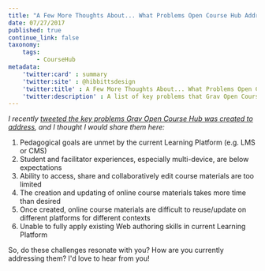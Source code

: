 ```yaml
---
title: "A Few More Thoughts About... What Problems Open Course Hub Addresses"
date: 07/27/2017
published: true
continue_link: false
taxonomy:
    tags:
        - CourseHub
metadata:
    'twitter:card' : summary
    'twitter:site' : @hibbittsdesign
    'twitter:title' : A Few More Thoughts About... What Problems Open Course Hub Addresses
    'twitter:description' : A list of key problems that Grav Open Course Hub was created to address.
---
```


_I recently [tweeted the key problems Grav Open Course Hub was created to address](https://twitter.com/hibbittsdesign/status/890281333011824640), and I thought I would share them here:_

1. Pedagogical goals are unmet by the current Learning Platform (e.g. LMS or CMS)
2. Student and facilitator experiences, especially multi-device, are below expectations
3. Ability to access, share and collaboratively edit course materials are too limited
4. The creation and updating of online course materials takes more time than desired
5. Once created, online course materials are difficult to reuse/update on different platforms for different contexts
6. Unable to fully apply existing Web authoring skills in current Learning Platform

So, do these challenges resonate with you? How are you currently addressing them? I'd love to hear from you!

